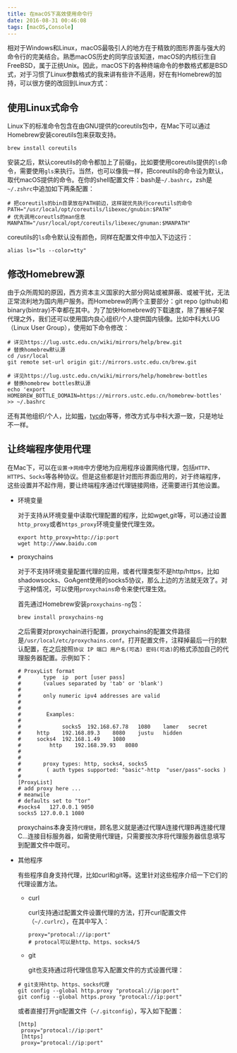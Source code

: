 ```yaml
---
title: 在macOS下高效使用命令行
date: 2016-08-31 00:46:08
tags: [macOS,Console]
---
```


相对于Windows和Linux，macOS最吸引人的地方在于精致的图形界面与强大的命令行的完美结合。熟悉macOS历史的同学应该知道，macOS的内核衍生自FreeBSD，属于正统Unix。因此，macOS下的各种终端命令的参数格式都是BSD式，对于习惯了Linux参数格式的我来讲有些许不适用，好在有Homebrew的加持，可以很方便的改回到Linux方式：

## 使用Linux式命令

Linux下的标准命令包含在由GNU提供的coreutils包中，在Mac下可以通过Homebrew安装coreutils包来获取支持。

```shell
brew install coreutils
```

安装之后，默认coreutils的命令都加上了前缀``g``，比如要使用coreutils提供的``ls``命令，需要使用``gls``来执行。当然，也可以像我一样，把coreutils的命令设为默认，取代macOS提供的命令。在你的shell配置文件：bash是``~/.bashrc``，zsh是``~/.zshrc``中追加如下两条配置：

```shell
# 把coreutils的bin目录放在PATH前边，这样就优先执行coreutils的命令
PATH="/usr/local/opt/coreutils/libexec/gnubin:$PATH"
# 优先调用coreutls的man信息
MANPATH="/usr/local/opt/coreutils/libexec/gnuman:$MANPATH"
```

coreutils的``ls``命令默认没有颜色，同样在配置文件中加入下边这行：

```shell
alias ls="ls --color=tty"
```

## 修改Homebrew源

由于众所周知的原因，西方资本主义国家的大部分网站或被屏蔽、或被干扰，无法正常流利地为国内用户服务。而Homebrew的两个主要部分：git repo (github)和binary(bintray)不幸都在其中。为了加快Homebrew的下载速度，除了搬梯子架代理之外，我们还可以使用国内良心组织/个人提供国内镜像。比如中科大LUG（Linux User Group），使用如下命令修改：

```shell
# 详见https://lug.ustc.edu.cn/wiki/mirrors/help/brew.git
# 替换homebrew默认源
cd /usr/local
git remote set-url origin git://mirrors.ustc.edu.cn/brew.git

# 详见https://lug.ustc.edu.cn/wiki/mirrors/help/homebrew-bottles
# 替换homebrew bottles默认源
echo 'export HOMEBREW_BOTTLE_DOMAIN=https://mirrors.ustc.edu.cn/homebrew-bottles' >> ~/.bashrc
```

还有其他组织/个人，比如[搬](http://ban.ninja/)，[tycdn](http://homebrew-mirror-china.tycdn.net/)等等，修改方式与中科大源一致，只是地址不一样。

## 让终端程序使用代理

在Mac下，可以在``设置``->``网络``中方便地为应用程序设置网络代理，包括``HTTP``、``HTTPS``、``Socks``等各种协议。但是这些都是针对图形界面应用的，对于终端程序，这些设置并不起作用，要让终端程序通过代理链接网络，还需要进行其他设置。

* 环境变量

  对于支持从环境变量中读取代理配置的程序，比如wget,git等，可以通过设置``http_proxy``或者``https_proxy``环境变量使代理生效。

  ``` shell
  export http_proxy=http://ip:port
  wget http://www.baidu.com
  ```

* proxychains

  对于不支持环境变量配置代理的应用，或者代理类型不是http/https，比如shadowsocks、GoAgent使用的socks5协议，那么上边的方法就无效了。对于这种情况，可以使用``proxychains``命令来使代理生效。

  首先通过Homebrew安装``proxychains-ng``包：

  ```shell
  brew install proxychains-ng
  ```

  之后需要对proxychain进行配置，proxychains的配置文件路径是``/usr/local/etc/proxychains.conf``。打开配置文件，注释掉最后一行的默认配置，在之后按照``协议 IP 端口 用户名(可选) 密码(可选)``的格式添加自己的代理服务器配置。示例如下：

  ``` shell
  # ProxyList format
  #       type  ip  port [user pass]
  #       (values separated by 'tab' or 'blank')
  #
  #       only numeric ipv4 addresses are valid
  #
  #
  #        Examples:
  #
  #            	socks5	192.168.67.78	1080	lamer	secret
  #		http	192.168.89.3	8080	justu	hidden
  #	 	socks4	192.168.1.49	1080
  #	        http	192.168.39.93	8080
  #
  #
  #       proxy types: http, socks4, socks5
  #        ( auth types supported: "basic"-http  "user/pass"-socks )
  #
  [ProxyList]
  # add proxy here ...
  # meanwile
  # defaults set to "tor"
  #socks4 	127.0.0.1 9050
  socks5 127.0.0.1 1080
  ```

  proxychains本身支持``代理链``，顾名思义就是通过代理A连接代理B再连接代理C...连接目标服务器，如需使用代理链，只需要按次序将代理服务器信息填写到配置文件中既可。

* 其他程序

  有些程序自身支持代理，比如curl和git等。这里针对这些程序介绍一下它们的代理设置方法。

  * curl

    curl支持通过配置文件设置代理的方法，打开curl配置文件（``~/.curlrc``），在其中写入：

    ``` shell
    proxy="protocal://ip:port"
    # protocal可以是http、https、socks4/5
    ```
    
  * git

	git也支持通过将代理信息写入配置文件的方式设置代理：

   ``` shell
   # git支持http、https、socks代理
   git config --global http.proxy "protocal://ip:port"
   git config --global https.proxy "protocal://ip:port"
   ```

   或者直接打开git配置文件（``~/.gitconfig``），写入如下配置：
  
   ``` shell
   [http]
	proxy="protocal://ip:port"
	[https]
	proxy="protocal://ip:port"
   ```

